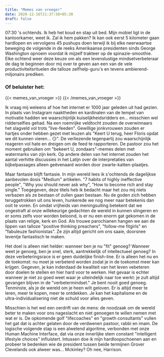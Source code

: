 ```yaml
---
title: "Memes van vroeger"
date: 2020-12-16T21:37:58+05:30
draft: false
---
```

07:30 's ochtends. Ik heb het koud en stap uit bed. Mijn mobiel ligt in de kantoorkamer, weet ik. Zal ik hem pakken? Ik kan ook eerst 5 kilometer gaan hardlopen en vervolgens 45 pushups doen terwijl ik bij elke neerwaartse beweging de volgende in de reeks Amerikaanse presidenten sinds George Washington opnoem voordat ik mijzelf trakteer op de spinazie-smoothie. Elke ochtend weer deze keuze om als een levenslustige mindsetverbeteraar de dag te beginnen door mij over te geven aan een van de vele productiviteitsrituelen die talloze zelfhelp-guru's en tevens ambierend-miljonairs prediken.

### Of beluister het:
{{< memes_van_vroeger >}}
{{< /memes_van_vroeger >}}

Ik vraag mij weleens af hoe het internet er 1000 jaar geleden uit had gezien. In plaats van Instagram naaktheden en kardinalen van de tempel van motivatie hadden we waarschijnlijk kuiselijkheidsridders en... misschien wel ridderselfies gehad. Na een roemrijke veldtocht zouden de overwinnaars het slagveld vol trots "live-feeden". Gewillige jonkvrouwen zouden er hartjes onder hebben gezet met leuzen als "Keert U terug, heer Floris opdat we dit kunnen vieren... 😏". De verliezende tegenpartij zou waarschijnlijk reageren vol hate en dreigen om de feed te rapporteren. De pastoor zou het moment gebruiken om "bekeert U, zondaars"-memes delen met watermarks van zijn kerk. Op andere delen van het internet zouden het aantal verhitte discussies in het Latijn over de interpretaties van bijbelpassages alleen geëvenaard worden door zwarte-katten-plaatjes.

Maar fantasie blijft fantasie. In mijn wereld lees ik s'ochtends de dagelijkse aanbevolen dosis "Medium" artikelen. "7 habits of highly ineffective people", "Why you should never ask why", "How to become rich and stay single." Toegegeven, deze titels heb ik bedacht maar het zou mij niets verbazen als ze bestaan of zullen gaan bestaan. Nu de goden zich hebben teruggetrokken uit ons leven, hunkerede we nog meer naar betekenis dan ooit te voren. En omdat vrijheids van meningsuiting betekent dat we ongestraft al onze willekeurige gedachten de wereld in kunnen slingeren en er soms zelfs voor worden beloond, is er nu een enorm gat gekomen in de plaats van religie, kerk en God. Als trouwe parochianen hangen we aan de lippen van talloze "positive thinking preachers", "follow-me fitgirls" en "fabuleuze fashionistas". Ze zijn altijd gericht om ons saaie, doorsnee leventje fantastisch te maken.

 Het doel is alleen niet helder: wanneer ben je nu "fit" genoeg? Wanneer weet je genoeg, ben je snel, sterk, aantrekkelijk of intellectueel genoeg? In deze verbeteringsrace is er geen duidelijke finish-line. Er is alleen het nu en de toekomst: nu moet je verbeterd worden zodat je in de toekomst meer kan krijgen. Gegeven, je kan inderdaad de kwaliteit van het leven vebeteren door doelen te stellen en hier hard voor te werken. Het gevaar is echter wanneer je niet zo goed weet waar je uiteindelijk naar toe werkt: je zult altijd gevangen blijven in de "verbetermindset." Je bent nooit goed genoeg. Tenminste, als je de wereld om je heen wilt geloven. Er is altijd meer te leren, meer te kopen, meer te ontdekken. Je kan het kapitalisme en de ultra-individualisering niet de schuld voor alles geven.

  Misschien is het wel een oerdrift van de mens: de noodzaak om de wereld beter te maken voor ons nageslacht en niet genoegen te willen nemen met wat er is. De opkomende golf "lifecoaches" en "growth consultants" vullen het gat dat is achter gelaten door de verdwenen pastoor, rabbi en imam. De logische volgende stap is een alwetend algoritme, verbonden met onze Human Machine Interface, dat via onze innerlijke stem constant "intelligent lifestyle choices" influistert. Intussen doe ik mijn hardloopschoenen aan en probeer te bedenken wie de president tussen beide termijnen Grover Clevelands ook alweer was... Mckinley? Oh nee, Harrison.
